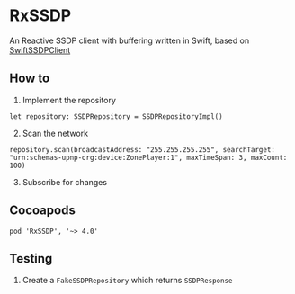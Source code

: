 # RxSSDP
An Reactive SSDP client with buffering written in Swift, based on [SwiftSSDPClient](https://github.com/mhmiles/SwiftSSDPClient)

## How to

1) Implement the repository

```
let repository: SSDPRepository = SSDPRepositoryImpl()
```

2) Scan the network

```
repository.scan(broadcastAddress: "255.255.255.255", searchTarget: "urn:schemas-upnp-org:device:ZonePlayer:1", maxTimeSpan: 3, maxCount: 100)
```

3) Subscribe for changes

## Cocoapods

```
pod 'RxSSDP', '~> 4.0'
```


## Testing

1) Create a `FakeSSDPRepository` which returns `SSDPResponse`

